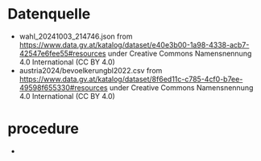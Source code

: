 # Datenquelle
- wahl_20241003_214746.json from https://www.data.gv.at/katalog/dataset/e40e3b00-1a98-4338-acb7-42547e6fee55#resources under Creative Commons Namensnennung 4.0 International (CC BY 4.0)
- austria2024/bevoelkerungbl2022.csv from https://www.data.gv.at/katalog/dataset/8f6ed11c-c785-4cf0-b7ee-49598f655330#resources under Creative Commons Namensnennung 4.0 International (CC BY 4.0)

# procedure
- 